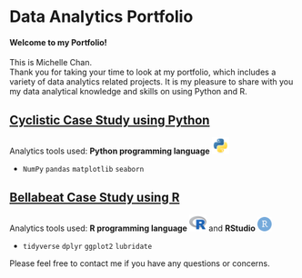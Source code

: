 # Data Analytics Portfolio
#### Welcome to my Portfolio!<br>
This is Michelle Chan.<br>
Thank you for taking your time to look at my portfolio, which includes a variety of data analytics related projects. It is my pleasure to share with you my data analytical knowledge and skills on using Python and R.

## [Cyclistic Case Study using Python](https://github.com/cwymichelle/Portfolio/blob/main/Cyclistic_CaseStudy_Python.ipynb)
Analytics tools used: **Python programming language** <img src="https://github.com/devicons/devicon/blob/master/icons/python/python-original.svg" title="Python" alt="Python" width="30" height="30"/>
* `NumPy`  `pandas`  `matplotlib`  `seaborn`

## [Bellabeat Case Study using R](https://rpubs.com/cwymichelle/R_Portfolio)
Analytics tools used: **R programming language** <img src="https://github.com/devicons/devicon/blob/master/icons/r/r-original.svg" title="R" alt="R" width="30" height="30"/> and **RStudio** <img src="https://github.com/devicons/devicon/blob/master/icons/rstudio/rstudio-original.svg" title="RStudio" alt="RStudio" width="25" height="25"/>
* `tidyverse`  `dplyr`  `ggplot2`  `lubridate`


Please feel free to contact me if you have any questions or concerns.
